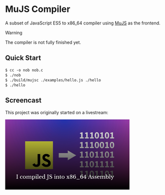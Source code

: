 # MuJS Compiler

A subset of JavaScript ES5 to x86_64 compiler using [MuJS](https://mujs.com/) as the frontend.

> [!WARNING]
> The compiler is not fully finished yet.

## Quick Start

```console
$ cc -o nob nob.c
$ ./nob
$ ./build/mujsc ./examples/hello.js ./hello
$ ./hello
```

## Screencast

This project was originally started on a livestream:

[![thumbnail](./thumbnail.png)](https://www.youtube.com/watch?v=7uVhfiwcWZ8)
